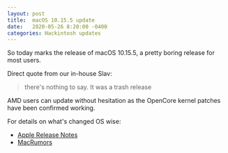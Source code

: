 ```yaml
---
layout: post
title:  macOS 10.15.5 update
date:   2020-05-26 8:20:00 -0400
categories: Hackintosh updates
---
```


So today marks the release of macOS 10.15.5, a pretty boring release for most users.

Direct quote from our in-house Slav:
> there's nothing to say. It was a trash release

AMD users can update without hesitation as the OpenCore kernel patches have been confirmed working.

For details on what's changed OS wise:

* [Apple Release Notes](https://developer.apple.com/documentation/macos_release_notes/macos_catalina_10_15_5_release_notes)
* [MacRumors](https://www.macrumors.com/2020/03/24/apple-releases-macos-catalina-10-15-5/)
